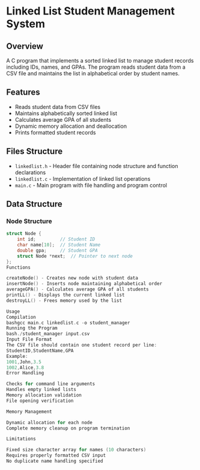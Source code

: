 # Linked List Student Management System

## Overview
A C program that implements a sorted linked list to manage student records including IDs, names, and GPAs. The program reads student data from a CSV file and maintains the list in alphabetical order by student names.

## Features
- Reads student data from CSV files
- Maintains alphabetically sorted linked list
- Calculates average GPA of all students 
- Dynamic memory allocation and deallocation
- Prints formatted student records

## Files Structure
- `linkedlist.h` - Header file containing node structure and function declarations
- `linkedlist.c` - Implementation of linked list operations
- `main.c` - Main program with file handling and program control

## Data Structure
### Node Structure
```c
struct Node {
    int id;         // Student ID
    char name[10];  // Student Name
    double gpa;     // Student GPA
    struct Node *next;  // Pointer to next node
};
Functions

createNode() - Creates new node with student data
insertNode() - Inserts node maintaining alphabetical order
averageGPA() - Calculates average GPA of all students
printLL() - Displays the current linked list
destroyLL() - Frees memory used by the list

Usage
Compilation
bashgcc main.c linkedlist.c -o student_manager
Running the Program
bash./student_manager input.csv
Input File Format
The CSV file should contain one student record per line:
StudentID,StudentName,GPA
Example:
1001,John,3.5
1002,Alice,3.8
Error Handling

Checks for command line arguments
Handles empty linked lists
Memory allocation validation
File opening verification

Memory Management

Dynamic allocation for each node
Complete memory cleanup on program termination

Limitations

Fixed size character array for names (10 characters)
Requires properly formatted CSV input
No duplicate name handling specified
